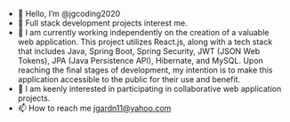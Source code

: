 - 👋 Hello, I’m @jgcoding2020
- 👀 Full stack development projects interest me.
- 🌱 I am currently working independently on the creation of a valuable web application. This project utilizes React.js, along with a tech stack that includes Java, Spring Boot, Spring Security, JWT (JSON Web Tokens), JPA (Java Persistence API), Hibernate, and MySQL. Upon reaching the final stages of development, my intention is to make this application accessible to the public for their use and benefit.
- 💞️ I am keenly interested in participating in collaborative web application projects.
- 📫 How to reach me jgardn11@yahoo.com

<!---
jgcoding2020/jgcoding2020 is a ✨ special ✨ repository because its `README.md` (this file) appears on your GitHub profile.
You can click the Preview link to take a look at your changes.
--->
